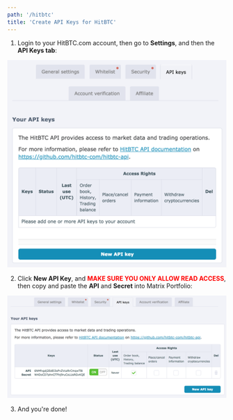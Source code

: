 ```yaml
---
path: '/hitbtc'
title: 'Create API Keys for HitBTC'
---
```


1. Login to your HitBTC.com account, then go to **Settings**, and then the **API Keys tab**:

![Step 1](hitbtc-step-1.png)

2. Click **New API Key**, and <span style="color: red;">**MAKE SURE YOU ONLY ALLOW READ ACCESS**</span>, then copy and paste the **API** and **Secret** into Matrix Portfolio:

![Step 2](hitbtc-step-2.png)

3. And you're done!
